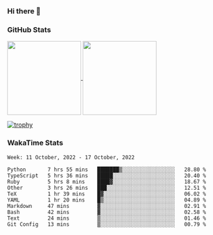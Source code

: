 ### Hi there 👋

### GitHub Stats

<a href="https://github.com/anuraghazra/github-readme-stats">
  <img align="center" height="170px" src="https://github-readme-stats.vercel.app/api/top-langs/?username=tksfjt1024&layout=compact&count_private=true&show_icons=true&show_icons=true&theme=graywhite" />
</a>
<a href="https://github.com/anuraghazra/github-readme-stats">
  <img align="center" height="170px" src="https://github-readme-stats.vercel.app/api?username=tksfjt1024&count_private=true&show_icons=true&show_icons=true&theme=graywhite" />
</a>

[![trophy](https://github-profile-trophy.vercel.app/?username=tksfjt1024)](https://github.com/ryo-ma/github-profile-trophy)

### WakaTime Stats

<!--START_SECTION:waka-->
```text
Week: 11 October, 2022 - 17 October, 2022

Python       7 hrs 55 mins   ███████▒░░░░░░░░░░░░░░░░░   28.80 % 
TypeScript   5 hrs 36 mins   █████░░░░░░░░░░░░░░░░░░░░   20.40 % 
Ruby         5 hrs 8 mins    ████▓░░░░░░░░░░░░░░░░░░░░   18.67 % 
Other        3 hrs 26 mins   ███░░░░░░░░░░░░░░░░░░░░░░   12.51 % 
TeX          1 hr 39 mins    █▓░░░░░░░░░░░░░░░░░░░░░░░   06.02 % 
YAML         1 hr 20 mins    █▒░░░░░░░░░░░░░░░░░░░░░░░   04.89 % 
Markdown     47 mins         ▓░░░░░░░░░░░░░░░░░░░░░░░░   02.91 % 
Bash         42 mins         ▓░░░░░░░░░░░░░░░░░░░░░░░░   02.58 % 
Text         24 mins         ▒░░░░░░░░░░░░░░░░░░░░░░░░   01.46 % 
Git Config   13 mins         ▒░░░░░░░░░░░░░░░░░░░░░░░░   00.79 % 
```
<!--END_SECTION:waka-->
